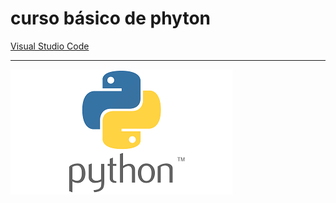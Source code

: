 # curso básico de phyton 

[Visual Studio Code](https://code.visualstudio.com/download)

-------------------------------------------------------------------

![Logo de phyton](Imagenes/phyton.png)
